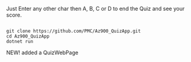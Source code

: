 Just Enter any other char then A, B, C or D to end the Quiz and see your score.


<code>
git clone https://github.com/PMC/Az900_QuizApp.git
cd Az900_QuizApp
dotnet run
</code>



NEW! added a QuizWebPage
